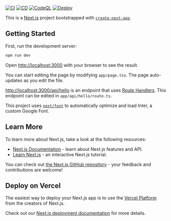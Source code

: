 [![CI](https://github.com/mck3nz1e/nextjs-starter/actions/workflows/ci.yaml/badge.svg)](https://github.com/mck3nz1e/nextjs-starter/actions/workflows/ci.yaml) [![CD](https://github.com/mck3nz1e/nextjs-starter/actions/workflows/cd.yaml/badge.svg)](https://github.com/mck3nz1e/nextjs-starter/actions/workflows/cd.yaml) [![CodeQL](https://github.com/mck3nz1e/nextjs-starter/actions/workflows/github-code-scanning/codeql/badge.svg)](https://github.com/mck3nz1e/nextjs-starter/actions/workflows/github-code-scanning/codeql) [![Deploy](https://github.com/mck3nz1e/nextjs-starter/actions/workflows/deploy.yaml/badge.svg)](https://github.com/mck3nz1e/nextjs-starter/actions/workflows/deploy.yaml)

This is a [Next.js](https://nextjs.org/) project bootstrapped with [`create-next-app`](https://github.com/vercel/next.js/tree/canary/packages/create-next-app).

## Getting Started

First, run the development server:

```bash
npm run dev
```

Open [http://localhost:3000](http://localhost:3000) with your browser to see the result.

You can start editing the page by modifying `app/page.tsx`. The page auto-updates as you edit the file.

[http://localhost:3000/api/hello](http://localhost:3000/api/hello) is an endpoint that uses [Route Handlers](https://beta.nextjs.org/docs/routing/route-handlers). This endpoint can be edited in `app/api/hello/route.ts`.

This project uses [`next/font`](https://nextjs.org/docs/basic-features/font-optimization) to automatically optimize and load Inter, a custom Google Font.

## Learn More

To learn more about Next.js, take a look at the following resources:

- [Next.js Documentation](https://nextjs.org/docs) - learn about Next.js features and API.
- [Learn Next.js](https://nextjs.org/learn) - an interactive Next.js tutorial.

You can check out [the Next.js GitHub repository](https://github.com/vercel/next.js/) - your feedback and contributions are welcome!

## Deploy on Vercel

The easiest way to deploy your Next.js app is to use the [Vercel Platform](https://vercel.com/new?utm_medium=default-template&filter=next.js&utm_source=create-next-app&utm_campaign=create-next-app-readme) from the creators of Next.js.

Check out our [Next.js deployment documentation](https://nextjs.org/docs/deployment) for more details.
